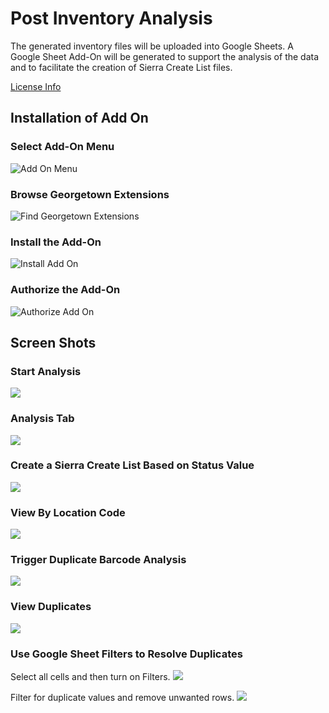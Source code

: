 # Post Inventory Analysis

The generated inventory files will be uploaded into Google Sheets.  A Google Sheet Add-On will be generated to support the analysis of the 
data and to facilitate the creation of Sierra Create List files.

[License Info](LICENSE.md)

## Installation of Add On

### Select Add-On Menu
![Add On Menu](gs-addon/install1.jpg)

### Browse Georgetown Extensions
![Find Georgetown Extensions](gs-addon/install2.jpg)

### Install the Add-On
![Install Add On](gs-addon/install3.jpg)

### Authorize the Add-On
![Authorize Add On](gs-addon/install4.jpg)

## Screen Shots

### Start Analysis

![](gs-addon/screen1.jpg)

### Analysis Tab

![](gs-addon/screen2.jpg)

### Create a Sierra Create List Based on Status Value
![](gs-addon/screen3.jpg)

### View By Location Code
![](gs-addon/screen4.jpg)

### Trigger Duplicate Barcode Analysis
![](gs-addon/screen5.jpg)

### View Duplicates
![](gs-addon/screen6.jpg)

### Use Google Sheet Filters to Resolve Duplicates
Select all cells and then turn on Filters.
![](gs-addon/screen7.jpg)

Filter for duplicate values and remove unwanted rows.
![](gs-addon/screen8.jpg)
